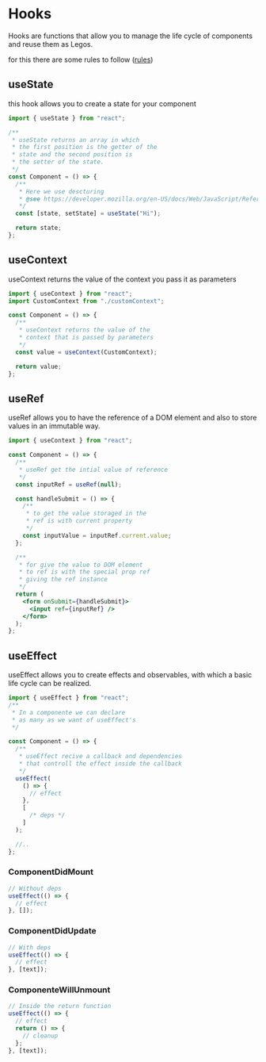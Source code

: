 # Hooks

Hooks are functions that allow you to manage the life cycle of components and reuse them as Legos.

for this there are some rules to follow ([rules](https://reactjs.org/docs/hooks-rules.html))

## useState

this hook allows you to create a state for your component

```jsx
import { useState } from "react";

/**
 * useState returns an array in which
 * the first position is the getter of the
 * state and the second position is
 * the setter of the state.
 */
const Component = () => {
  /**
   * Here we use descturing
   * @see https://developer.mozilla.org/en-US/docs/Web/JavaScript/Reference/Operators/Destructuring_assignment
   */
  const [state, setState] = useState("Hi");

  return state;
};
```

## useContext

useContext returns the value of the context you pass it as parameters

```jsx
import { useContext } from "react";
import CustomContext from "./customContext";

const Component = () => {
  /**
   * useContext returns the value of the
   * context that is passed by parameters
   */
  const value = useContext(CustomContext);

  return value;
};
```

## useRef

useRef allows you to have the reference of a DOM element and also to store values in an immutable way.

```jsx
import { useContext } from "react";

const Component = () => {
  /**
   * useRef get the intial value of reference
   */
  const inputRef = useRef(null);

  const handleSubmit = () => {
    /**
     * to get the value storaged in the
     * ref is with current property
     */
    const inputValue = inputRef.current.value;
  };

  /**
   * for give the value to DOM element
   * to ref is with the special prop ref
   * giving the ref instance
   */
  return (
    <form onSubmit={handleSubmit}>
      <input ref={inputRef} />
    </form>
  );
};
```

## useEffect

useEffect allows you to create effects and observables, with which a basic life cycle can be realized.

```jsx
import { useEffect } from "react";
/**
 * In a componente we can declare
 * as many as we want of useEffect's
 */

const Component = () => {
  /**
   * useEffect recive a callback and dependencies
   * that controll the effect inside the callback
   */
  useEffect(
    () => {
      // effect
    },
    [
      /* deps */
    ]
  );

  //..
};
```

### ComponentDidMount

```js
// Without deps
useEffect(() => {
  // effect
}, []);
```

### ComponentDidUpdate

```js
// With deps
useEffect(() => {
  // effect
}, [text]);
```

### ComponenteWillUnmount

```js
// Inside the return function
useEffect(() => {
  // effect
  return () => {
    // cleanup
  };
}, [text]);
```
